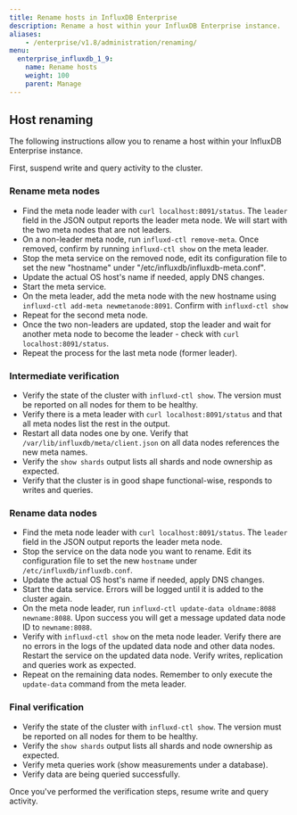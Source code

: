 ```yaml
---
title: Rename hosts in InfluxDB Enterprise
description: Rename a host within your InfluxDB Enterprise instance.
aliases:
    - /enterprise/v1.8/administration/renaming/
menu:
  enterprise_influxdb_1_9:
    name: Rename hosts
    weight: 100
    parent: Manage
---
```


## Host renaming

The following instructions allow you to rename a host within your InfluxDB Enterprise instance.

First, suspend write and query activity to the cluster.

### Rename meta nodes

- Find the meta node leader with `curl localhost:8091/status`. The `leader` field in the JSON output reports the leader meta node. We will start with the two meta nodes that are not leaders.
- On a non-leader meta node, run `influxd-ctl remove-meta`. Once removed, confirm by running `influxd-ctl show` on the meta leader.
- Stop the meta service on the removed node, edit its configuration file to set the new "hostname" under "/etc/influxdb/influxdb-meta.conf".
- Update the actual OS host's name if needed, apply DNS changes.
- Start the meta service.
- On the meta leader, add the meta node with the new hostname using `influxd-ctl add-meta newmetanode:8091`. Confirm with `influxd-ctl show`
- Repeat for the second meta node.
- Once the two non-leaders are updated, stop the leader and wait for another meta node to become the leader - check with `curl localhost:8091/status`.
- Repeat the process for the last meta node (former leader).

### Intermediate verification

- Verify the state of the cluster with `influxd-ctl show`. The version must be reported on all nodes for them to be healthy.
- Verify there is a meta leader with `curl localhost:8091/status` and that all meta nodes list the rest in the output.
- Restart all data nodes one by one. Verify that `/var/lib/influxdb/meta/client.json` on all data nodes references the new meta names.
- Verify the `show shards` output lists all shards and node ownership as expected.
- Verify that the cluster is in good shape functional-wise, responds to writes and queries.

### Rename data nodes

- Find the meta node leader with `curl localhost:8091/status`. The `leader` field in the JSON output reports the leader meta node.
- Stop the service on the data node you want to rename. Edit its configuration file to set the new `hostname` under `/etc/influxdb/influxdb.conf`.
- Update the actual OS host's name if needed, apply DNS changes.
- Start the data service. Errors will be logged until it is added to the cluster again.
- On the meta node leader, run `influxd-ctl update-data oldname:8088 newname:8088`. Upon success you will get a message updated data node ID to `newname:8088`.
- Verify with `influxd-ctl show` on the meta node leader. Verify there are no errors in the logs of the updated data node and other data nodes. Restart the service on the updated data node. Verify writes, replication and queries work as expected.
- Repeat on the remaining data nodes. Remember to only execute the `update-data` command from the meta leader.

### Final verification

- Verify the state of the cluster with `influxd-ctl show`. The version must be reported on all nodes for them to be healthy.
- Verify the `show shards` output lists all shards and node ownership as expected.
- Verify meta queries work (show measurements under a database).
- Verify data are being queried successfully.

Once you've performed the verification steps, resume write and query activity.
